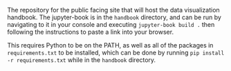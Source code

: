 The repository for the public facing site that will host the data visualization handbook. The jupyter-book is in the `handbook` directory, and can be run by navigating to it in your console and executing `jupyter-book build .` then following the instructions to paste a link into your browser. 

This requires Python to be on the PATH, as well as all of the packages in `requirements.txt` to be installed, which can be done by running `pip install -r requirements.txt` while in the `handbook` directory.
